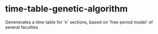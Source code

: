 # time-table-genetic-algorithm
Genenerates a time table for 'n' sections, based on 'free period model' of several faculties

